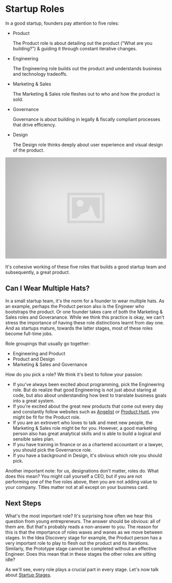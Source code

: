 # Startup Roles

In a good startup, founders pay attention to five roles:

* Product

  The Product role is about detailing out the product ("What are you building?") & guiding it through constant iterative changes.

* Engineering

  The Engineering role builds out the product and understands business and technology tradeoffs.

* Marketing & Sales

  The Marketing & Sales role fleshes out to who and how the product is sold.

* Governance

  Governance is about building in legally & fiscally compliant processes that drive efficiency.

* Design

  The Design role thinks deeply about user experience and visual design of the product.
  
  
![TODO: illustration of the five roles](images/placeholder.jpg)

It's cohesive working of these five roles that builds a good startup team and subsequently, a great product.

## Can I Wear Multiple Hats?

In a small startup team, it's the norm for a founder to wear multiple hats. As an example, perhaps the Product person also is the Engineer who bootstraps the product. Or one founder takes care of both the Marketing & Sales roles and Goveranance. While we think this practice is okay, we can't stress the importance of having these role distinctions learnt from day one. And as startups mature, towards the latter stages, most of these roles become full-time jobs.

Role groupings that usually go together:

* Engineering and Product
* Product and Design
* Marketing & Sales and Governance

How do you pick a role? We think it's best to follow your passion:

* If you've always been excited about programming, pick the Engineering role. But do realize that good Engineering is not just about staring at code, but also about understanding how best to translate business goals into a great system.
* If you're excited about the great new products that come out every day and constantly follow websites such as [Angelist](http://angel.co/) or [Product Hunt](http://producthunt.com/), you might be fit for the Product role.
* If you are an extrovert who loves to talk and meet new people, the Marketing & Sales role might be for you. However, a good marketing person also has great analytical skills and is able to build a logical and sensible sales plan.
* If you have training in finance or as a chartered accountant or a lawyer, you should pick the Governance role.
* If you have a background in Design, it's obvious which role you should pick.

Another important note: for us, designations don't matter, roles do. What does this mean? You might call yourself a CEO, but if you are not performing one of the five roles above, then you are not adding value to your company. Titles matter not at all except on your business card.

## Next Steps

What's the most important role? It's surprising how often we hear this question from young entrepreneurs. The answer should be obvious: all of them are. But that's probably reads a non-answer to you. The reason for this is that the importance of roles waxes and wanes as we move between stages. In the Idea Discovery stage for example, the Product person has a very important role to play to flesh out the product and its iterations. Similarly, the Prototype stage cannot be completed without an effective Engineer. Does this mean that in these stages the other roles are sitting idle?

As we'll see, every role plays a crucial part in every stage. Let's now talk about [Startup Stages](5-startup-stages.md).

